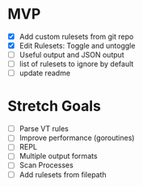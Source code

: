 # MVP
- [x] Add custom rulesets from git repo
- [x] Edit Rulesets: Toggle and untoggle
- [ ] Useful output and JSON output 
- [ ] list of rulesets to ignore by default
- [ ] update readme

# Stretch Goals

- [ ] Parse VT rules
- [ ] Improve performance (goroutines)
- [ ] REPL
- [ ] Multiple output formats
- [ ] Scan Processes
- [ ] Add rulesets from filepath
